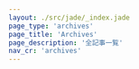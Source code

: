 ```yaml
---
layout: ./src/jade/_index.jade
page_type: 'archives'
page_title: 'Archives'
page_description: '全記事一覧'
nav_cr: 'archives'
---
```


